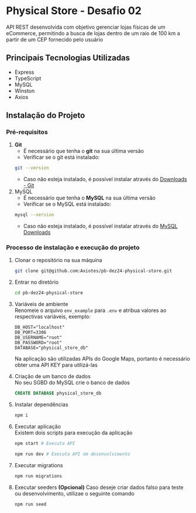 # Physical Store - Desafio 02
API REST desenvolvida com objetivo gerenciar lojas físicas de um eCommerce, permitindo a busca de lojas dentro de um raio de 100 km a partir de um CEP fornecido pelo usuário

## Principais Tecnologias Utilizadas
- Express
- TypeScript
- MySQL
- Winston
- Axios

## Instalação do Projeto
### Pré-requisitos
1. **Git**
    - É necessário que tenha o **git** na sua última versão
    - Verificar se o git está instalado:
    ```bash
    git --version
    ```
    - Caso não esteja instalado, é possível instalar através do [Downloads - Git](https://git-scm.com/downloads)
2. MySQL
    - É necessário que tenha o **MySQL** na sua última versão
    - Verificar se o MySQL está instalado:
    ```bash
    mysql --version
    ```
    - Caso não esteja instalado, é possível instalar através do [MySQL Downloads](https://www.mysql.com/downloads/)

### Processo de instalação e execução do projeto
1. Clonar o repositório na sua máquina
    ```bash
    git clone git@github.com:Axiotes/pb-dez24-physical-store.git
    ```
2. Entrar no diretório
    ```bash
    cd pb-dez24-physical-store
    ```
3. Variáveis de ambiente  
    Renomeie o arquivo `env_example` para `.env` e atribua valores ao respectivas variáveis, exemplo:
    ```
    DB_HOST="localhost"
    DB_PORT=3306
    DB_USERNAME="root"
    DB_PASSWORD="root"
    DATABASE="physical_store_db"
    ```
    Na aplicação são utilizadas APIs do Google Maps, portanto é necessário obter uma API KEY para utilizá-las  

4. Criação de um banco de dados  
    No seu SGBD do MySQL crie o banco de dados
    ```sql
    CREATE DATABASE physical_store_db
    ```

5. Instalar dependências
    ```bash
    npm i
    ```

6. Executar aplicação  
    Existem dois scripts para execução da aplicação
    ```bash
    npm start # Executa API
    ```
    ```bash
    npm run dev # Executa API em desenvolvimento
    ```

7. Executar migrations
    ```bash
    npm run migrations
    ```

8. Executar seeders **(Opcional)**
    Caso deseje criar dados falso para teste ou desenvolvimento, utilizae o seguinte comando
    ```bash
    npm run seed
    ```
